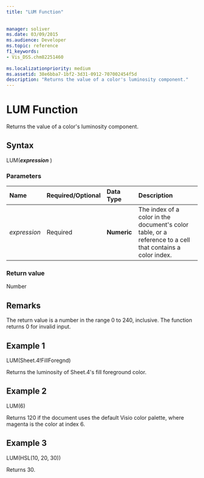 ```yaml
---
title: "LUM Function"
 
 
manager: soliver
ms.date: 03/09/2015
ms.audience: Developer
ms.topic: reference
f1_keywords:
- Vis_DSS.chm82251460
 
ms.localizationpriority: medium
ms.assetid: 38e6bba7-1bf2-3d31-0912-707002454f5d
description: "Returns the value of a color's luminosity component."
---
```


# LUM Function

Returns the value of a color's luminosity component.
  
## Syntax

LUM(**_expression_** )
  
### Parameters

|**Name**|**Required/Optional**|**Data Type**|**Description**|
|:-----|:-----|:-----|:-----|
| _expression_ <br/> |Required  <br/> |**Numeric** <br/> |The index of a color in the document's color table, or a reference to a cell that contains a color index. |

### Return value

Number
  
## Remarks

The return value is a number in the range 0 to 240, inclusive. The function returns 0 for invalid input.
  
## Example 1

LUM(Sheet.4!FillForegnd)
  
Returns the luminosity of Sheet.4's fill foreground color.
  
## Example 2

LUM(6)
  
Returns 120 if the document uses the default Visio color palette, where magenta is the color at index 6.
  
## Example 3

LUM(HSL(10, 20, 30))
  
Returns 30.
  